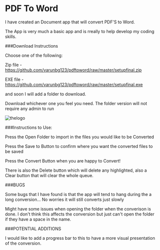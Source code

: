 # PDF To Word

I have created an Document app that will convert PDF'S to Word.

The App is very much a basic app and is rreally to help develop my coding skills.

###Download Instructions

Choose one of the following:

Zip file - https://github.com/varunbg123/pdftoword/raw/master/setupfinal.zip

EXE file - https://github.com/varunbg123/pdftoword/raw/master/setupfinal.exe

and soon I will add a folder to download. 

Download whichever one you feel you need. The folder version will not require any admin to run

![thelogo](https://user-images.githubusercontent.com/97689448/149547207-13f199fa-8293-41ec-bd5c-771a55cef84d.png)

###Instructions to Use:

Press the Open Folder to import in the files you would like to be Converted

Press the Save to Button to confirm where you want the converted files to be saved

Press the Convert Button when you are happy to Convert!

There is also the Delete button which will delete any highlighted, also a Clear button that will clear the whole queue.


###BUGS

Some bugs that I have found is that the app will tend to hang during the a long conversion... No worries it will still converts just slowly

Might have some issues when opening the folder when the converison is done. 
I don't think this affects the conversion but just can't open the folder if they have a space in the name.


###POTENTIAL ADDITIONS

I would like to add a progress bar to this to have a more visual presentation of the conversion.

